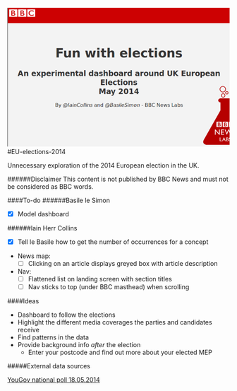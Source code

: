 ![alt tag](https://raw.githubusercontent.com/basilesimon/EU-elections-2014/master/public/img/sreenshot-readme.png)
#EU-elections-2014

Unnecessary exploration of the 2014 European election in the UK.

######Disclaimer
This content is not published by BBC News and must not be considered as BBC words.

####To-do
######Basile le Simon
- [x] Model dashboard 

######Iain Herr Collins
- [x] Tell le Basile how to get the number of occurrences for a concept
- News map: 
    - [ ] Clicking on an article displays greyed box with article description
- Nav: 
    - [ ] Flattened list on landing screen with section titles
    - [ ] Nav sticks to top (under BBC masthead) when scrolling

####Ideas
- Dashboard to follow the elections
- Highlight the different media coverages the parties and candidates receive
- Find patterns in the data
- Provide background info *after* the election
    - Enter your postcode and find out more about your elected MEP

#####External data sources

[YouGov national poll 18.05.2014](http://d25d2506sfb94s.cloudfront.net/cumulus_uploads/document/eh81zosob6/YG-Archive-Pol-Sunday-Times-results-140516.pdf)
